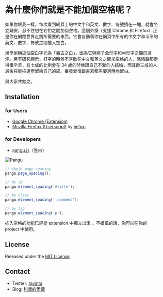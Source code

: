 # 為什麼你們就是不能加個空格呢？

如果你跟我一樣，每次看到網頁上的中文字和英文、數字、符號擠在一塊，就會坐立難安，忍不住想在它們之間加個空格。這個外掛（支援 Chrome 和 Firefox）正是你在網路世界走跳所需要的東西，它會自動替你在網頁中所有的中文字和半形的英文、數字、符號之間插入空白。

漢學家稱這個空白字元為「盤古之白」，因為它劈開了全形字和半形字之間的混沌。另有研究顯示，打字的時候不喜歡在中文和英文之間加空格的人，感情路都走得很辛苦，有七成的比例會在 34 歲的時候跟自己不愛的人結婚，而其餘三成的人最後只能把遺產留給自己的貓。畢竟愛情跟書寫都需要適時地留白。

與大家共勉之。

## Installation


### for Users

* [Google Chrome (Extension)](https://chrome.google.com/webstore/detail/paphcfdffjnbcgkokihcdjliihicmbpd)
* [Mozilla Firefox (Userscript)](http://userscripts.org/scripts/show/129555) by [jiefoxi](https://github.com/jiefoxi)


### for Developers

* [pangu.js](https://github.com/gibuloto/paranoid-auto-spacing/blob/develop/vendors/pangu.js)（盤古）

![Pangu](https://raw.github.com/gibuloto/paranoid-auto-spacing/develop/images/pangu_260.jpg)

``` js
// whole page spacing
pangu.page_spacing();

// by id
pangu.element_spacing('#title');

// by class
pangu.element_spacing('.comment');

// by tag
pangu.element_spacing('p');
```

插入空格的功能已經從 extension 中獨立出來 。不嫌棄的話，你可以在你的 project 中使用。


## License

Released under the [MIT License](http://opensource.org/licenses/MIT).


## Contact

* Twitter: [@vinta](https://twitter.com/vinta)
* Blog: [科學的愛情](http://gibuloto.com/)
